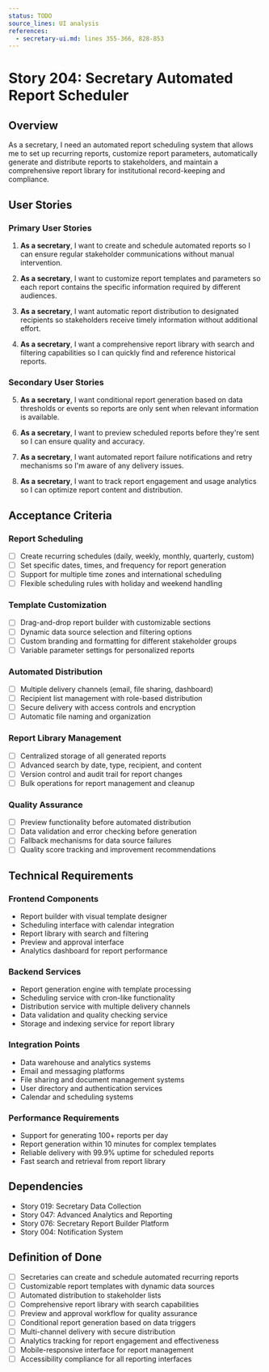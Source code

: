 ```yaml
---
status: TODO
source_lines: UI analysis
references:
  - secretary-ui.md: lines 355-366, 828-853
---
```


# Story 204: Secretary Automated Report Scheduler

## Overview

As a secretary, I need an automated report scheduling system that allows me to set up recurring reports, customize report parameters, automatically generate and distribute reports to stakeholders, and maintain a comprehensive report library for institutional record-keeping and compliance.

## User Stories

### Primary User Stories

1. **As a secretary**, I want to create and schedule automated reports so I can ensure regular stakeholder communications without manual intervention.

2. **As a secretary**, I want to customize report templates and parameters so each report contains the specific information required by different audiences.

3. **As a secretary**, I want automatic report distribution to designated recipients so stakeholders receive timely information without additional effort.

4. **As a secretary**, I want a comprehensive report library with search and filtering capabilities so I can quickly find and reference historical reports.

### Secondary User Stories

5. **As a secretary**, I want conditional report generation based on data thresholds or events so reports are only sent when relevant information is available.

6. **As a secretary**, I want to preview scheduled reports before they're sent so I can ensure quality and accuracy.

7. **As a secretary**, I want automated report failure notifications and retry mechanisms so I'm aware of any delivery issues.

8. **As a secretary**, I want to track report engagement and usage analytics so I can optimize report content and distribution.

## Acceptance Criteria

### Report Scheduling
- [ ] Create recurring schedules (daily, weekly, monthly, quarterly, custom)
- [ ] Set specific dates, times, and frequency for report generation
- [ ] Support for multiple time zones and international scheduling
- [ ] Flexible scheduling rules with holiday and weekend handling

### Template Customization
- [ ] Drag-and-drop report builder with customizable sections
- [ ] Dynamic data source selection and filtering options
- [ ] Custom branding and formatting for different stakeholder groups
- [ ] Variable parameter settings for personalized reports

### Automated Distribution
- [ ] Multiple delivery channels (email, file sharing, dashboard)
- [ ] Recipient list management with role-based distribution
- [ ] Secure delivery with access controls and encryption
- [ ] Automatic file naming and organization

### Report Library Management
- [ ] Centralized storage of all generated reports
- [ ] Advanced search by date, type, recipient, and content
- [ ] Version control and audit trail for report changes
- [ ] Bulk operations for report management and cleanup

### Quality Assurance
- [ ] Preview functionality before automated distribution
- [ ] Data validation and error checking before generation
- [ ] Fallback mechanisms for data source failures
- [ ] Quality score tracking and improvement recommendations

## Technical Requirements

### Frontend Components
- Report builder with visual template designer
- Scheduling interface with calendar integration
- Report library with search and filtering
- Preview and approval interface
- Analytics dashboard for report performance

### Backend Services
- Report generation engine with template processing
- Scheduling service with cron-like functionality
- Distribution service with multiple delivery channels
- Data validation and quality checking service
- Storage and indexing service for report library

### Integration Points
- Data warehouse and analytics systems
- Email and messaging platforms
- File sharing and document management systems
- User directory and authentication services
- Calendar and scheduling systems

### Performance Requirements
- Support for generating 100+ reports per day
- Report generation within 10 minutes for complex templates
- Reliable delivery with 99.9% uptime for scheduled reports
- Fast search and retrieval from report library

## Dependencies

- Story 019: Secretary Data Collection
- Story 047: Advanced Analytics and Reporting
- Story 076: Secretary Report Builder Platform
- Story 004: Notification System

## Definition of Done

- [ ] Secretaries can create and schedule automated recurring reports
- [ ] Customizable report templates with dynamic data sources
- [ ] Automated distribution to stakeholder lists
- [ ] Comprehensive report library with search capabilities
- [ ] Preview and approval workflow for quality assurance
- [ ] Conditional report generation based on data triggers
- [ ] Multi-channel delivery with secure distribution
- [ ] Analytics tracking for report engagement and effectiveness
- [ ] Mobile-responsive interface for report management
- [ ] Accessibility compliance for all reporting interfaces